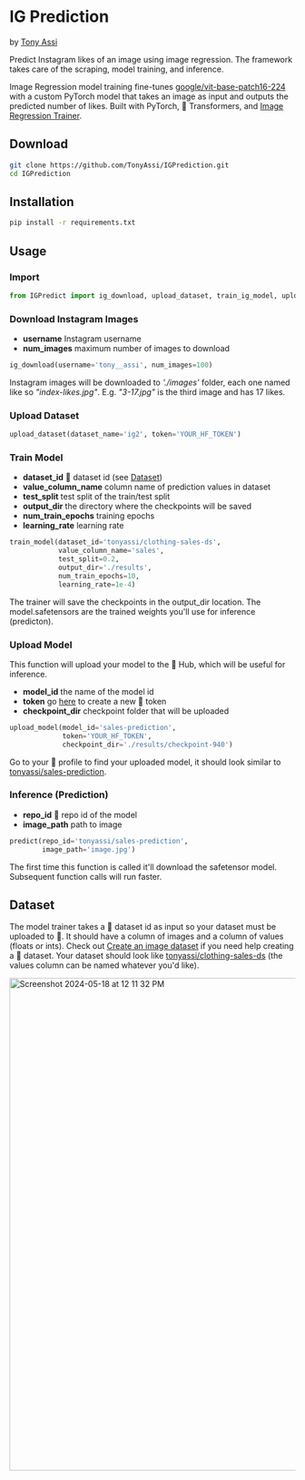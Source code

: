 # IG Prediction

by [Tony Assi](https://www.tonyassi.com/)

Predict Instagram likes of an image using image regression. The framework takes care of the scraping, model training, and inference.

Image Regression model training fine-tunes [google/vit-base-patch16-224](https://huggingface.co/google/vit-base-patch16-224) with a custom PyTorch model that takes an image as input and outputs the predicted number of likes. Built with PyTorch, 🤗 Transformers, and [Image Regression Trainer](https://github.com/TonyAssi/ImageRegression).

## Download
```bash
git clone https://github.com/TonyAssi/IGPrediction.git
cd IGPrediction
```

## Installation
```bash
pip install -r requirements.txt
```

## Usage

### Import 
```python
from IGPredict import ig_download, upload_dataset, train_ig_model, upload_ig_model, predict_ig
```

### Download Instagram Images
- **username** Instagram username
- **num_images** maximum number of images to download
```python
ig_download(username='tony__assi', num_images=100)
```
Instagram images will be downloaded to *'./images'* folder, each one named like so *"index-likes.jpg"*. E.g. *"3-17.jpg"* is the third image and has 17 likes.

### Upload Dataset

```python
upload_dataset(dataset_name='ig2', token='YOUR_HF_TOKEN')
```

### Train Model
- **dataset_id** 🤗 dataset id (see [Dataset](https://github.com/TonyAssi/ImageRegression?tab=readme-ov-file#dataset))
- **value_column_name** column name of prediction values in dataset
- **test_split** test split of the train/test split
- **output_dir** the directory where the checkpoints will be saved
- **num_train_epochs** training epochs
- **learning_rate** learning rate
```python
train_model(dataset_id='tonyassi/clothing-sales-ds',
            value_column_name='sales',
            test_split=0.2,
            output_dir='./results',
            num_train_epochs=10,
            learning_rate=1e-4)

```
The trainer will save the checkpoints in the output_dir location. The model.safetensors are the trained weights you'll use for inference (predicton).

### Upload Model
This function will upload your model to the 🤗 Hub, which will be useful for inference.
- **model_id** the name of the model id
- **token** go [here](https://huggingface.co/settings/tokens) to create a new 🤗 token
- **checkpoint_dir** checkpoint folder that will be uploaded
```python
upload_model(model_id='sales-prediction',
             token='YOUR_HF_TOKEN',
             checkpoint_dir='./results/checkpoint-940')
```
Go to your 🤗 profile to find your uploaded model, it should look similar to [tonyassi/sales-prediction](https://huggingface.co/tonyassi/sales-prediction).

### Inference (Prediction)
- **repo_id** 🤗 repo id of the model
- **image_path** path to image
```python
predict(repo_id='tonyassi/sales-prediction',
        image_path='image.jpg')
```
The first time this function is called it'll download the safetensor model. Subsequent function calls will run faster.

## Dataset

The model trainer takes a 🤗 dataset id as input so your dataset must be uploaded to 🤗. It should have a column of images and a column of values (floats or ints). Check out [Create an image dataset](https://huggingface.co/docs/datasets/en/image_dataset) if you need help creating a 🤗 dataset. Your dataset should look like [tonyassi/clothing-sales-ds](https://huggingface.co/datasets/tonyassi/clothing-sales-ds) (the values column can be named whatever you'd like).

<img width="868" alt="Screenshot 2024-05-18 at 12 11 32 PM" src="https://github.com/TonyAssi/ImageRegression/assets/42156881/06ed6954-de6f-45ab-84a3-57781d39722b">
